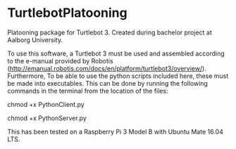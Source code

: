 # TurtlebotPlatooning
Platooning package for Turtlebot 3. Created during bachelor project at Aalborg University.

To use this software, a Turtlebot 3 must be used and assembled according to the e-manual provided by Robotis (http://emanual.robotis.com/docs/en/platform/turtlebot3/overview/). Furthermore, To be able to use the python scripts included here, these must be made into executables. This can be done by running the following commands in the terminal from the location of the files:
  
  chmod +x PythonClient.py
  
  chmod +x PythonServer.py
  
 This has been tested on a Raspberry Pi 3 Model B with Ubuntu Mate 16.04 LTS.
